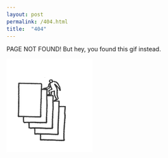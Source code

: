 ```yaml
---
layout: post
permalink: /404.html
title:  "404"
---
```



PAGE NOT FOUND! But hey, you found this gif instead.

<img src="/images/burocracia.gif" alt="cool gif"  align="centered">
